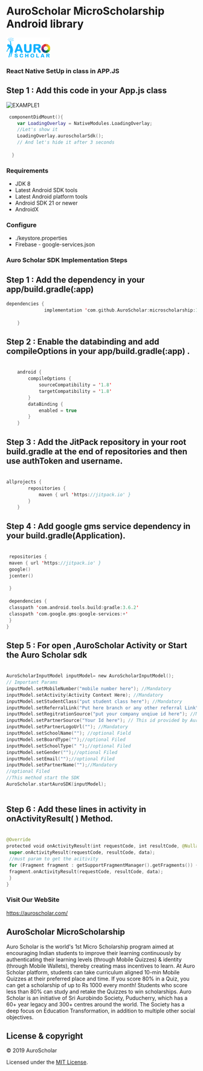 # AuroScholar MicroScholarship Android  library

![alt text](./AuroSholar.png "AuroScholar Logo")

### React Native SetUp in class in APP.JS

Step 1 : Add this code in your App.js class
----

![EXAMPLE1](https://user-images.githubusercontent.com/71823266/135057636-68121df9-c817-4777-ad0f-e3d63434c584.PNG)


```swift
 componentDidMount(){
	var LoadingOverlay = NativeModules.LoadingOverlay;
	//Let's show it
	LoadingOverlay.auroscholarSdk();
	// And let's hide it after 3 seconds
	
  }
```

### Requirements
- JDK 8
- Latest Android SDK tools
- Latest Android platform tools
- Android SDK 21 or newer
- AndroidX

### Configure
- ./keystore.properties
- Firebase - google-services.json


### Auro Scholar SDK Implementation Steps

Step 1 : Add the dependency in your app/build.gradle(:app)
----

```swift
dependencies {
	          implementation 'com.github.AuroScholar:microscholarship:1.0.1'

	}
```


Step 2 : Enable the databinding and add compileOptions in your app/build.gradle(:app) .
----

```swift

	android {
 		compileOptions {
 			sourceCompatibility = '1.8'
 			targetCompatibility = '1.8'
 		}
 		dataBinding {
 			enabled = true
 		}
	}

```
Step 3 : Add the JitPack repository in your root build.gradle at the end of repositories and then use authToken and username.
----

```swift

allprojects {
		repositories {
			maven { url 'https://jitpack.io' }
		}
	}

```


Step 4 : Add google gms service dependency in your build.gradle(Application).
----

```swift

 repositories {
 maven { url 'https://jitpack.io' }
 google()
 jcenter()

 }

 dependencies {
 classpath 'com.android.tools.build:gradle:3.6.2'
 classpath 'com.google.gms:google-services:+'
 }
}

```


Step 5 : For open ,AuroScholar Activity or Start the Auro Scholar sdk
----
```swift

AuroScholarInputModel inputModel= new AuroScholarInputModel();
// Important Params
inputModel.setMobileNumber("mobile number here"); //Mandatory
inputModel.setActivity(Activity Context Here); //Mandatory
inputModel.setStudentClass("put student class here"); //Mandatory
inputModel.setReferralLink("Put here branch or any other referral Link");
inputModel.setRegitrationSource("put your company unqiue id here"); //Mandatory
inputModel.setPartnerSource("Your Id here"); // This id provided by Auro Scholar to the partner.
inputModel.setPartnerLogoUrl(""); //Mandatory
inputModel.setSchoolName(""); //optional Field
inputModel.setBoardType("");//optional Filed
inputModel.setSchoolType(" ");//optional Filed
inputModel.setGender("");//optional Filed
inputModel.setEmail("");//optional Filed
inputModel.setPartnerName("");//Mandatory
//optional Filed
//This method start the SDK
AuroScholar.startAuroSDK(inputModel);



```
Step 6 : Add these lines in activity in onActivityResult( ) Method.
----

```swift

@Override
protected void onActivityResult(int requestCode, int resultCode, @Nullable Intent data) {
 super.onActivityResult(requestCode, resultCode, data);
 //must param to get the acitivity
 for (Fragment fragment : getSupportFragmentManager().getFragments()) {
 fragment.onActivityResult(requestCode, resultCode, data);
 }
}

```


### Visit Our WebSite
https://auroscholar.com/

## AuroScholar MicroScholarship

Auro Scholar is the world's 1st Micro Scholarship program aimed at encouraging Indian students to improve their learning continuously by authenticating their learning levels (through Mobile Quizzes) &amp; identity (through Mobile Wallets), thereby creating mass incentives to learn.  At Auro Scholar platform, students can take curriculum aligned 10-min Mobile Quizzes at their preferred place and time. If you score 80% in a Quiz, you can get a scholarship of up to Rs 1000 every month! Students who score less than 80% can study and retake the Quizzes to win scholarships.  Auro Scholar is an initiative of Sri Aurobindo Society, Puducherry, which has a 60+ year legacy and 300+ centres around the world. The Society has a deep focus on Education Transformation, in addition to multiple other social objectives.


## License & copyright

© 2019 AuroScholar

Licensed under the [MIT License](LICENSE).
